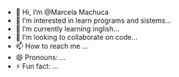 - 👋 Hi, I’m @Marcela Machuca
- 👀 I’m interested in learn programs and sistems...
- 🌱 I’m currently learning inglish...
- 💞️ I’m looking to collaborate on code...
- 📫 How to reach me ...
- 😄 Pronouns: ...
- ⚡ Fun fact: ...

<!---
Markel2002/Markel2002 is a ✨ special ✨ repository because its `README.md` (this file) appears on your GitHub profile.
You can click the Preview link to take a look at your changes.
--->
